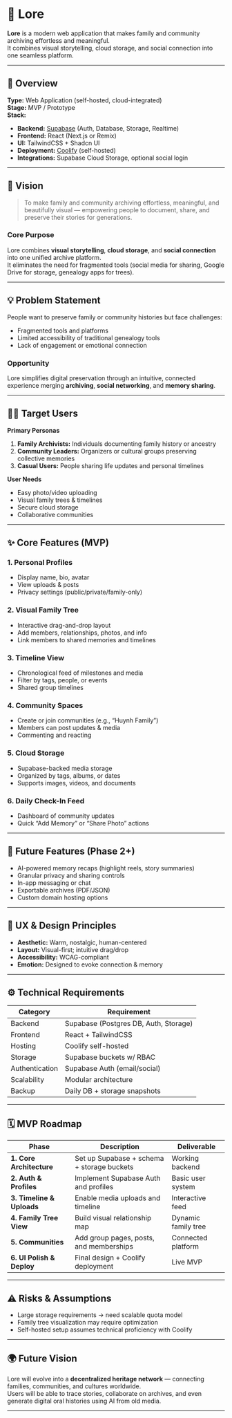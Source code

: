 # 🌿 Lore

**Lore** is a modern web application that makes family and community archiving effortless and meaningful.  
It combines visual storytelling, cloud storage, and social connection into one seamless platform.

---

## 🧭 Overview

**Type:** Web Application (self-hosted, cloud-integrated)  
**Stage:** MVP / Prototype  
**Stack:**  
- **Backend:** [Supabase](https://supabase.com) (Auth, Database, Storage, Realtime)  
- **Frontend:** React (Next.js or Remix)  
- **UI:** TailwindCSS + Shadcn UI  
- **Deployment:** [Coolify](https://coolify.io) (self-hosted)  
- **Integrations:** Supabase Cloud Storage, optional social login

---

## 🎯 Vision

> To make family and community archiving effortless, meaningful, and beautifully visual — empowering people to document, share, and preserve their stories for generations.

### Core Purpose
Lore combines **visual storytelling**, **cloud storage**, and **social connection** into one unified archive platform.  
It eliminates the need for fragmented tools (social media for sharing, Google Drive for storage, genealogy apps for trees).

---

## 💡 Problem Statement

People want to preserve family or community histories but face challenges:
- Fragmented tools and platforms
- Limited accessibility of traditional genealogy tools
- Lack of engagement or emotional connection

### Opportunity
Lore simplifies digital preservation through an intuitive, connected experience merging **archiving**, **social networking**, and **memory sharing**.

---

## 🧍‍♀️ Target Users

**Primary Personas**
1. **Family Archivists:** Individuals documenting family history or ancestry  
2. **Community Leaders:** Organizers or cultural groups preserving collective memories  
3. **Casual Users:** People sharing life updates and personal timelines

**User Needs**
- Easy photo/video uploading  
- Visual family trees & timelines  
- Secure cloud storage  
- Collaborative communities

---

## ✨ Core Features (MVP)

### 1. Personal Profiles
- Display name, bio, avatar  
- View uploads & posts  
- Privacy settings (public/private/family-only)

### 2. Visual Family Tree
- Interactive drag-and-drop layout  
- Add members, relationships, photos, and info  
- Link members to shared memories and timelines

### 3. Timeline View
- Chronological feed of milestones and media  
- Filter by tags, people, or events  
- Shared group timelines

### 4. Community Spaces
- Create or join communities (e.g., “Huynh Family”)  
- Members can post updates & media  
- Commenting and reacting

### 5. Cloud Storage
- Supabase-backed media storage  
- Organized by tags, albums, or dates  
- Supports images, videos, and documents

### 6. Daily Check-In Feed
- Dashboard of community updates  
- Quick “Add Memory” or “Share Photo” actions  

---

## 🚀 Future Features (Phase 2+)

- AI-powered memory recaps (highlight reels, story summaries)  
- Granular privacy and sharing controls  
- In-app messaging or chat  
- Exportable archives (PDF/JSON)  
- Custom domain hosting options  

---

## 🎨 UX & Design Principles

- **Aesthetic:** Warm, nostalgic, human-centered  
- **Layout:** Visual-first; intuitive drag/drop  
- **Accessibility:** WCAG-compliant  
- **Emotion:** Designed to evoke connection & memory  

---

## ⚙️ Technical Requirements

| Category | Requirement |
|-----------|--------------|
| Backend | Supabase (Postgres DB, Auth, Storage) |
| Frontend | React + TailwindCSS |
| Hosting | Coolify self-hosted |
| Storage | Supabase buckets w/ RBAC |
| Authentication | Supabase Auth (email/social) |
| Scalability | Modular architecture |
| Backup | Daily DB + storage snapshots |

---

## 🗓️ MVP Roadmap

| Phase | Description | Deliverable |
|--------|--------------|--------------|
| **1. Core Architecture** | Set up Supabase + schema + storage buckets | Working backend |
| **2. Auth & Profiles** | Implement Supabase Auth and profiles | Basic user system |
| **3. Timeline & Uploads** | Enable media uploads and timeline | Interactive feed |
| **4. Family Tree View** | Build visual relationship map | Dynamic family tree |
| **5. Communities** | Add group pages, posts, and memberships | Connected platform |
| **6. UI Polish & Deploy** | Final design + Coolify deployment | Live MVP |

---

## ⚠️ Risks & Assumptions

- Large storage requirements → need scalable quota model  
- Family tree visualization may require optimization  
- Self-hosted setup assumes technical proficiency with Coolify  

---

## 🌍 Future Vision

Lore will evolve into a **decentralized heritage network** — connecting families, communities, and cultures worldwide.  
Users will be able to trace stories, collaborate on archives, and even generate digital oral histories using AI from old media.

---
